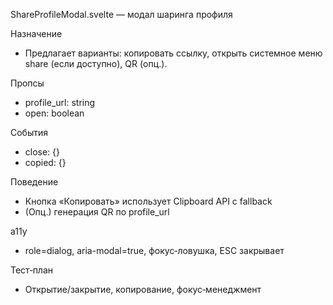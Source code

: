 ShareProfileModal.svelte — модал шаринга профиля

Назначение
- Предлагает варианты: копировать ссылку, открыть системное меню share (если доступно), QR (опц.).

Пропсы
- profile_url: string
- open: boolean

События
- close: {}
- copied: {}

Поведение
- Кнопка «Копировать» использует Clipboard API с fallback
- (Опц.) генерация QR по profile_url

a11y
- role=dialog, aria-modal=true, фокус‑ловушка, ESC закрывает

Тест‑план
- Открытие/закрытие, копирование, фокус‑менеджмент